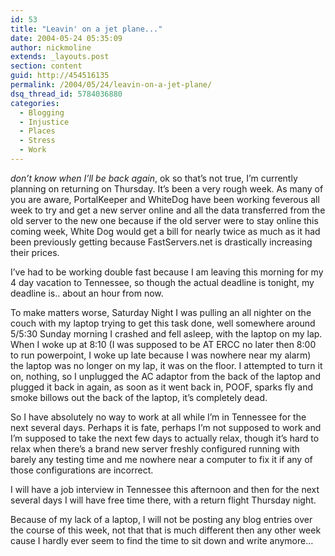```yaml
---
id: 53
title: "Leavin' on a jet plane..."
date: 2004-05-24 05:35:09
author: nickmoline
extends: _layouts.post
section: content
guid: http://454516135
permalink: /2004/05/24/leavin-on-a-jet-plane/
dsq_thread_id: 5784036880
categories:
  - Blogging
  - Injustice
  - Places
  - Stress
  - Work
---
```

_don&#8217;t know when I&#8217;ll be back again_, ok so that&#8217;s not true, I&#8217;m currently planning on returning on Thursday.  It&#8217;s been a very rough week. As many of you are aware, PortalKeeper and WhiteDog have been working feverous all week to try and get a new server online and all the data transferred from the old server to the new one because if the old server were to stay online this coming week, White Dog would get a bill for nearly twice as much as it had been previously getting because FastServers.net is drastically increasing their prices.

<!--more-->

I&#8217;ve had to be working double fast because I am leaving this morning for my 4 day vacation to Tennessee, so though the actual deadline is tonight, my deadline is.. about an hour from now.

To make matters worse, Saturday Night I was pulling an all nighter on the couch with my laptop trying to get this task done, well somewhere around 5/5:30 Sunday morning I crashed and fell asleep, with the laptop on my lap. When I woke up at 8:10 (I was supposed to be AT ERCC no later then 8:00 to run powerpoint, I woke up late because I was nowhere near my alarm) the laptop was no longer on my lap, it was on the floor. I attempted to turn it on, nothing, so I unplugged the AC adaptor from the back of the laptop and plugged it back in again, as soon as it went back in, POOF, sparks fly and smoke billows out the back of the laptop, it&#8217;s completely dead.

So I have absolutely no way to work at all while I&#8217;m in Tennessee for the next several days. Perhaps it is fate, perhaps I&#8217;m not supposed to work and I&#8217;m supposed to take the next few days to actually relax, though it&#8217;s hard to relax when there&#8217;s a brand new server freshly configured running with barely any testing time and me nowhere near a computer to fix it if any of those configurations are incorrect.

I will have a job interview in Tennessee this afternoon and then for the next several days I will have free time there, with a return flight Thursday night.

Because of my lack of a laptop, I will not be posting any blog entries over the course of this week, not that that is much different then any other week cause I hardly ever seem to find the time to sit down and write anymore&#8230;
